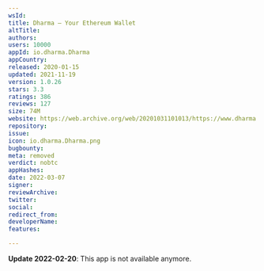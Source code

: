 ```yaml
---
wsId: 
title: Dharma — Your Ethereum Wallet
altTitle: 
authors: 
users: 10000
appId: io.dharma.Dharma
appCountry: 
released: 2020-01-15
updated: 2021-11-19
version: 1.0.26
stars: 3.3
ratings: 386
reviews: 127
size: 74M
website: https://web.archive.org/web/20201031101013/https://www.dharma.io/
repository: 
issue: 
icon: io.dharma.Dharma.png
bugbounty: 
meta: removed
verdict: nobtc
appHashes: 
date: 2022-03-07
signer: 
reviewArchive: 
twitter: 
social: 
redirect_from: 
developerName: 
features: 

---
```


**Update 2022-02-20**: This app is not available anymore.

